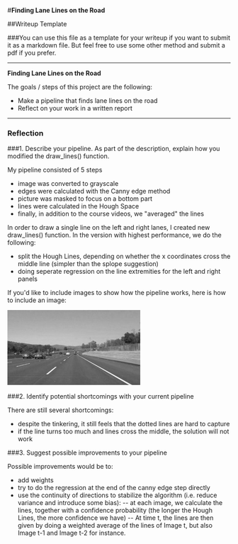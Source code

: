 #**Finding Lane Lines on the Road** 

##Writeup Template

###You can use this file as a template for your writeup if you want to submit it as a markdown file. But feel free to use some other method and submit a pdf if you prefer.

---

**Finding Lane Lines on the Road**

The goals / steps of this project are the following:
* Make a pipeline that finds lane lines on the road
* Reflect on your work in a written report


[//]: # (Image References)

[image1]: ./examples/grayscale.jpg "Grayscale"

---

### Reflection

###1. Describe your pipeline. As part of the description, explain how you modified the draw_lines() function.

My pipeline consisted of 5 steps
- image was converted to grayscale
- edges were calculated with the Canny edge method
- picture was masked to focus on a bottom part
- lines were calculated in the Hough Space
- finally, in addition to the course videos, we "averaged" the lines

In order to draw a single line on the left and right lanes, I created new draw_lines() function. In the version with highest performance, we do the following:
- split the Hough Lines, depending on whether the x coordinates cross the middle line (simpler than the splope suggestion)
- doing seperate regression on the line extremities for the left and right panels

If you'd like to include images to show how the pipeline works, here is how to include an image: 

![alt text][image1]


###2. Identify potential shortcomings with your current pipeline

There are still several shortcomings:
- despite the tinkering, it still feels that the dotted lines are hard to capture
- if the line turns too much and lines cross the middle, the solution will not work

###3. Suggest possible improvements to your pipeline

Possible improvements would be to:
- add weights
- try to do the regression at the end of the canny edge step directly
- use the continuity of directions to stabilize the algorithm (i.e. reduce variance and introduce some bias):
-- at each image, we calculate the lines, together with a confidence probability (the longer the Hough Lines, the more confidence we have)
-- At time t, the lines are then given by doing a weighted average of the lines of Image t, but also Image t-1 and Image t-2 for instance.
